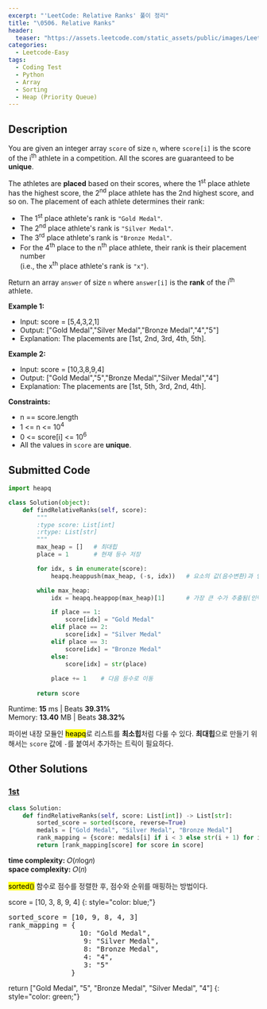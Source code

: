 ```yaml
---
excerpt: "'LeetCode: Relative Ranks' 풀이 정리"
title: "\0506. Relative Ranks"
header:
  teaser: "https://assets.leetcode.com/static_assets/public/images/LeetCode_Sharing.png"
categories:
  - Leetcode-Easy
tags:
  - Coding Test
  - Python
  - Array
  - Sorting
  - Heap (Priority Queue)
---
```


## <i class="fa-solid fa-file-lines"></i> Description

You are given an integer array `score` of size `n`, where `score[i]` is the score of the i<sup>th</sup> athlete in a competition. All the scores are guaranteed to be **unique**.

The athletes are **placed** based on their scores, where the 1<sup>st</sup> place athlete has the highest score, the 2<sup>nd</sup> place athlete has the 2nd highest score, and so on. The placement of each athlete determines their rank:

- The 1<sup>st</sup> place athlete's rank is `"Gold Medal"`.
- The 2<sup>nd</sup> place athlete's rank is `"Silver Medal"`.
- The 3<sup>rd</sup> place athlete's rank is `"Bronze Medal"`.
- For the 4<sup>th</sup> place to the n<sup>th</sup> place athlete, their rank is their placement number   
(i.e., the x<sup>th</sup> place athlete's rank is `"x"`).

Return an array `answer` of size `n` where `answer[i]` is the **rank** of the i<sup>th</sup> athlete.

**Example 1:**

- Input: score = [5,4,3,2,1]
- Output: ["Gold Medal","Silver Medal","Bronze Medal","4","5"]
- Explanation: The placements are [1st, 2nd, 3rd, 4th, 5th].

**Example 2:**

- Input: score = [10,3,8,9,4]
- Output: ["Gold Medal","5","Bronze Medal","Silver Medal","4"]
- Explanation: The placements are [1st, 5th, 3rd, 2nd, 4th].

**Constraints:**

- n == score.length
- 1 <= n <= 10<sup>4</sup>
- 0 <= score[i] <= 10<sup>6</sup>
- All the values in `score` are **unique**.

## <i class="fa-solid fa-cloud-arrow-up"></i> Submitted Code

```python
import heapq

class Solution(object):
    def findRelativeRanks(self, score):
        """
        :type score: List[int]
        :rtype: List[str]
        """
        max_heap = []   # 최대힙
        place = 1       # 현재 등수 저장

        for idx, s in enumerate(score):
            heapq.heappush(max_heap, (-s, idx))   # 요소의 값(음수변환)과 인덱스 함께 저장

        while max_heap:
            idx = heapq.heappop(max_heap)[1]      # 가장 큰 수가 추출됨(인덱스 값만 가져오기)

            if place == 1:
                score[idx] = "Gold Medal"
            elif place == 2:
                score[idx] = "Silver Medal"
            elif place == 3:
                score[idx] = "Bronze Medal"
            else:
                score[idx] = str(place)
    
            place += 1    # 다음 등수로 이동
    
        return score
```
<i class="fa-solid fa-clock"></i> Runtime: **15** ms \| Beats **39.31%**    
<i class="fa-solid fa-memory"></i> Memory: **13.40** MB \| Beats **38.32%**

파이썬 내장 모듈인 <mark>heapq</mark>로 리스트를 **최소힙**처럼 다룰 수 있다. **최대힙**으로 만들기 위해서는 `score` 값에 `-`를 붙여서 추가하는 트릭이 필요하다.

## <i class="fa-solid fa-flask"></i> Other Solutions

### <a href="" target="_blank">1st</a>

```python
class Solution:
    def findRelativeRanks(self, score: List[int]) -> List[str]:
        sorted_score = sorted(score, reverse=True)
        medals = ["Gold Medal", "Silver Medal", "Bronze Medal"]
        rank_mapping = {score: medals[i] if i < 3 else str(i + 1) for i, score in enumerate(sorted_score)}
        return [rank_mapping[score] for score in score]
```
<i class="fa-solid fa-clock"></i> **time complexity:** 𝑂(𝑛log𝑛)    
<i class="fa-solid fa-memory"></i> **space complexity:** 𝑂(𝑛)           

<mark>sorted()</mark> 함수로 점수를 정렬한 후, 점수와 순위를 매핑하는 방법이다.

score = [10, 3, 8, 9, 4]
{: style="color: blue;"}
<pre>
sorted_score = [10, 9, 8, 4, 3]
rank_mapping = {
                 10: "Gold Medal",
                  9: "Silver Medal",
                  8: "Bronze Medal",
                  4: "4",
                  3: "5"
               }
</pre>

return ["Gold Medal", "5", "Bronze Medal", "Silver Medal", "4"]
{: style="color: green;"}
